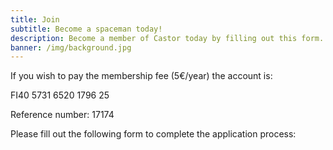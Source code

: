 ```yaml
---
title: Join
subtitle: Become a spaceman today!
description: Become a member of Castor today by filling out this form.
banner: /img/background.jpg
---
```


If you wish to pay the membership fee (5€/year) the account is:

FI40 5731 6520 1796 25

Reference number: 17174

Please fill out the following form to complete the application process: